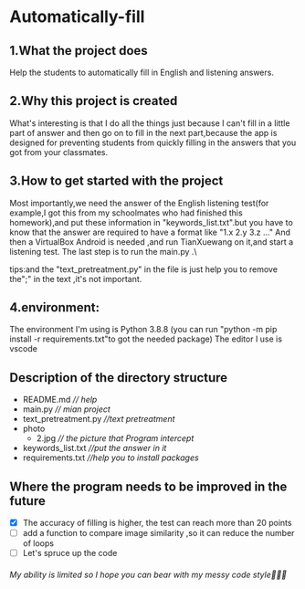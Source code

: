 # Automatically-fill
## 1.What the project does
  Help the students to automatically fill in English and listening answers.

## 2.Why this project is created
  What's interesting is that I do all the things just because I can't fill in a little part of answer and then go on to fill in the next part,because the app is designed for preventing students from quickly filling in the answers that you got from your classmates.

## 3.How to get started with the project
  Most importantly,we need the answer of the English listening test(for example,I got this from my schoolmates who had finished this homework),and put these information in         "keywords_list.txt".but you have to know that the answer are required to have a format like "1.x 2.y 3.z ..."
  And then a VirtualBox Android is needed ,and run TianXuewang on it,and start a listening test.
  The last step is to run the main.py .\

  tips:and the "text_pretreatment.py" in the file is just help you to remove the";" in the text ,it's not important.

## 4.environment:
  The environment I'm using is Python 3.8.8 (you can run "python -m pip install -r requirements.txt"to got the needed package)
  The editor I use is vscode
  
## Description of the directory structure
- README.md                   *// help*
- main.py                     *// mian project*
- text_pretreatment.py        *//text pretreatment*
- photo
  - 2.jpg                  *// the picture that Program intercept*
- keywords_list.txt           *//put the answer in it*
- requirements.txt            *//help you to install packages*

## Where the program needs to be improved in the future
- [x] The accuracy of filling is higher, the test can reach more than 20 points
- [ ] add a function to compare image similarity ,so it can reduce the number of loops
- [ ] Let's spruce up the code

###### My ability is limited so I hope you can bear with my messy code style🙏🙏🙏
